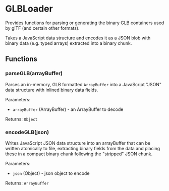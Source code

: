 # GLBLoader

Provides functions for parsing or generating the binary GLB containers used by glTF (and certain
other formats).

Takes a JavaScript data structure and encodes it as a JSON blob with binary data (e.g. typed arrays)
extracted into a binary chunk.

## Functions

### parseGLB(arrayBuffer)

Parses an in-memory, GLB formatted `ArrayBuffer` into a JavaScript "JSON" data structure with
inlined binary data fields.

Parameters:

- `arrayBuffer` (ArrayBuffer) - an ArrayBuffer to decode 

Returns: `Object`

### encodeGLB(json) 

Writes JavaScript JSON data structure into an arrayBuffer that can be written atomically to file,
extracting binary fields from the data and placing these in a compact binary chunk following the
"stripped" JSON chunk.

Parameters:

- `json` (Object) - json object to encode

Returns: `ArrayBuffer`
